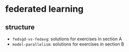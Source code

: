 # federated learning

## structure

- `fedsgd-vs-fedavg`: solutions for exercises in section A
- `model-parallelism`: solutions for exercises in section B
